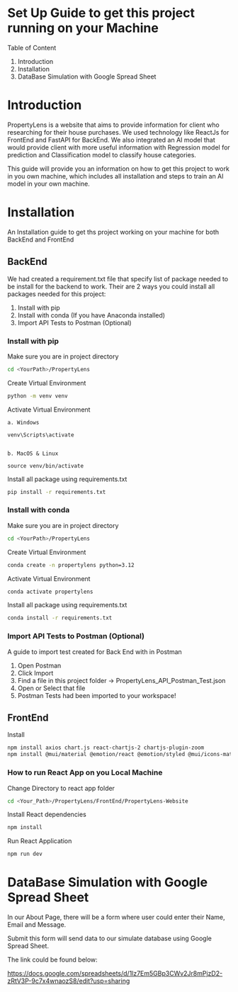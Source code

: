 # Set Up Guide to get this project running on your Machine

Table of Content

1. Introduction
2. Installation
3. DataBase Simulation with Google Spread Sheet

# Introduction

PropertyLens is a website that aims to provide information for client who researching for their house purchases. We used technology like ReactJs for FrontEnd and FastAPI for BackEnd. We also integrated an AI model that would provide client with more useful information with Regression model for prediction and Classification model to classify house categories.

This guide will provide you an information on how to get this project to work in you own machine, which includes all installation and steps to train an AI model in your own machine.

# Installation

An Installation guide to get ths project working on your machine for both BackEnd and FrontEnd

## BackEnd

We had created a requirement.txt file that specify list of package needed to be install for the backend to work.
Their are 2 ways you could install all packages needed for this project:

1. Install with pip
2. Install with conda (If you have Anaconda installed)
3. Import API Tests to Postman (Optional)

### Install with pip

Make sure you are in project directory

```bash
cd <YourPath>/PropertyLens
```

Create Virtual Environment

```bash
python -m venv venv
```

Activate Virtual Environment

    a. Windows

    venv\Scripts\activate


    b. MacOS & Linux

    source venv/bin/activate

Install all package using requirements.txt

```bash
pip install -r requirements.txt
```

### Install with conda

Make sure you are in project directory

```bash
cd <YourPath>/PropertyLens
```

Create Virtual Environment

```bash
conda create -n propertylens python=3.12
```

Activate Virtual Environment

```bash
conda activate propertylens
```

Install all package using requirements.txt

```bash
conda install -r requirements.txt
```

### Import API Tests to Postman (Optional)

A guide to import test created for Back End with in Postman

1. Open Postman
2. Click Import
3. Find a file in this project folder -> PropertyLens_API_Postman_Test.json
4. Open or Select that file
5. Postman Tests had been imported to your workspace!

## FrontEnd

Install

```bash
npm install axios chart.js react-chartjs-2 chartjs-plugin-zoom
npm install @mui/material @emotion/react @emotion/styled @mui/icons-material react-router-dom react-icons
```

### How to run React App on you Local Machine

Change Directory to react app folder

```bash
cd <Your_Path>/PropertyLens/FrontEnd/PropertyLens-Website
```

Install React dependencies

```bash
npm install
```

Run React Application

```bash
npm run dev
```

# DataBase Simulation with Google Spread Sheet

In our About Page, there will be a form where user could enter their Name, Email and Message.

Submit this form will send data to our simulate database using Google Spread Sheet.

The link could be found below:

https://docs.google.com/spreadsheets/d/1lz7Em5GBp3CWv2Jr8mPjzD2-zRtV3P-9c7x4wnaozS8/edit?usp=sharing
